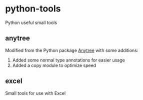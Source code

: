 # python-tools
Python useful small tools

## anytree
Modified from the Python package [Anytree](https://pypi.org/project/anytree/) with some additions:
1. Added some normal type annotations for easier usage
2. Added a copy module to optimize speed

## excel
Small tools for use with Excel